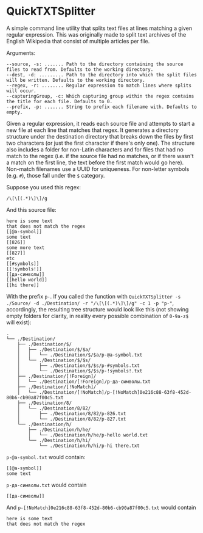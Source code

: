 # QuickTXTSplitter
A simple command line utility that splits text files at lines matching a given regular expression.
This was originally made to split text archives of the English Wikipedia that consist of multiple articles per file.

Arguments:
```
--source, -s: ....... Path to the directory containing the source files to read from. Defaults to the working directory.
--dest, -d: ......... Path to the directory into which the split files will be written. Defaults to the working directory.
--regex, -r: ........ Regular expression to match lines where splits will occur.
--capturingGroup, -c: Which capturing group within the regex contains the title for each file. Defaults to 0.
--prefix, -p: ....... String to prefix each filename with. Defaults to empty.
```

Given a regular expression, it reads each source file and attempts to start a new file at each line that matches that regex.
It generates a directory structure under the destination directory that breaks down the files by first two characters (or just the first character if there's only one).
The structure also includes a folder for non-Latin characters and for files that had no match to the regex (i.e. if the source file had no matches, or if there wasn't a match on the first line, the text before the first match would go here). Non-match filenames use a UUID for uniqueness.
For non-letter symbols (e.g. ```#```), those fall under the ```$``` category.

Suppose you used this regex:
```
/\[\[(.*)\]\]/g
```

And this source file:

```
here is some text
that does not match the regex
[[@a-symbol]]
some text
[[826]]
some more text
[[827]]
etc
[[#symbols]]
[[!symbols!]]
[[да-символы]]
[[hello world]]
[[hi there]]
```

With the prefix ```p-```.
If you called the function with ```QuickTXTSplitter -s ./Source/ -d ./Destination/ -r "/\[\[(.*)\]\]/g" -c 1 -p "p-"```, accordingly, the resulting tree structure would look like this (not showing empty folders for clarity, in reality every possible combination of ```0-9a-z$``` will exist):

```
.
└── ./Destination/
    ├── ./Destination/$/
    │   ├── ./Destination/$/$a/
    │   │   └── ./Destination/$/$a/p-@a-symbol.txt
    │   └── ./Destination/$/$s/
    │       ├── ./Destination/$/$s/p-#symbols.txt
    │       └── ./Destination/$/$s/p-!symbols!.txt
    ├── ./Destination/[!Foreign]/
    │   └── ./Destination/[!Foreign]/p-да-символы.txt
    ├── ./Destination/[!NoMatch]/
    │   └── ./Destination/[!NoMatch]/p-[!NoMatch]0e216c88-63f8-452d-80b6-cb90a87f00c5.txt
    ├── ./Destination/8/
    │   └── ./Destination/8/82/
    │       ├── ./Destination/8/82/p-826.txt
    │       └── ./Destination/8/82/p-827.txt
    └── ./Destination/h/
        ├── ./Destination/h/he/
        │   └── ./Destination/h/he/p-hello world.txt
        └── ./Destination/h/hi/
            └── ./Destination/h/hi/p-hi there.txt
```

```p-@a-symbol.txt``` would contain:
```
[[@a-symbol]]
some text
```
```p-да-символы.txt``` would contain
```
[[да-символы]]
```
And ```p-[!NoMatch]0e216c88-63f8-452d-80b6-cb90a87f00c5.txt``` would contain
```
here is some text
that does not match the regex
```
